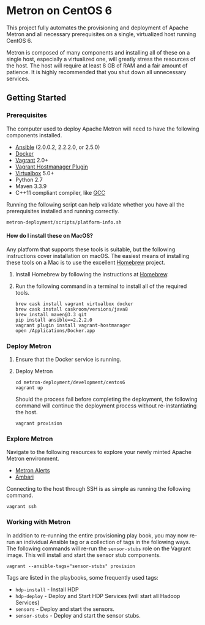 <!--
Licensed to the Apache Software Foundation (ASF) under one
or more contributor license agreements.  See the NOTICE file
distributed with this work for additional information
regarding copyright ownership.  The ASF licenses this file
to you under the Apache License, Version 2.0 (the
"License"); you may not use this file except in compliance
with the License.  You may obtain a copy of the License at

    http://www.apache.org/licenses/LICENSE-2.0

Unless required by applicable law or agreed to in writing, software
distributed under the License is distributed on an "AS IS" BASIS,
WITHOUT WARRANTIES OR CONDITIONS OF ANY KIND, either express or implied.
See the License for the specific language governing permissions and
limitations under the License.
-->
Metron on CentOS 6
==================

This project fully automates the provisioning and deployment of Apache Metron and all necessary prerequisites on a single, virtualized host running CentOS 6.

Metron is composed of many components and installing all of these on a single host, especially a virtualized one, will greatly stress the resources of the host.   The host will require at least 8 GB of RAM and a fair amount of patience.  It is highly recommended that you shut down all unnecessary services.  

Getting Started
---------------

### Prerequisites

The computer used to deploy Apache Metron will need to have the following components installed.

 - [Ansible](https://github.com/ansible/ansible) (2.0.0.2, 2.2.2.0, or 2.5.0)
 - [Docker](https://www.docker.com/community-edition)
 - [Vagrant](https://www.vagrantup.com) 2.0+
 - [Vagrant Hostmanager Plugin](https://github.com/devopsgroup-io/vagrant-hostmanager)
 - [Virtualbox](https://virtualbox.org) 5.0+
 - Python 2.7
 - Maven 3.3.9
 - C++11 compliant compiler, like [GCC](https://gcc.gnu.org/projects/cxx-status.html#cxx11)

Running the following script can help validate whether you have all the prerequisites installed and running correctly.

  ```
  metron-deployment/scripts/platform-info.sh
  ```

#### How do I install these on MacOS?

Any platform that supports these tools is suitable, but the following instructions cover installation on macOS.  The easiest means of installing these tools on a Mac is to use the excellent [Homebrew](http://brew.sh/) project.

1. Install Homebrew by following the instructions at [Homebrew](http://brew.sh/).

1. Run the following command in a terminal to install all of the required tools.

    ```  
    brew cask install vagrant virtualbox docker
    brew cask install caskroom/versions/java8
    brew install maven@3.3 git
    pip install ansible==2.2.2.0
    vagrant plugin install vagrant-hostmanager
    open /Applications/Docker.app
    ```

### Deploy Metron

1. Ensure that the Docker service is running.

1. Deploy Metron

    ```
    cd metron-deployment/development/centos6
    vagrant up
    ```

    Should the process fail before completing the deployment, the following command will continue the deployment process without re-instantiating the host.

    ```
    vagrant provision
    ```

### Explore Metron

Navigate to the following resources to explore your newly minted Apache Metron environment.

* [Metron Alerts](http://node1:4201)
* [Ambari](http://node1:8080)

Connecting to the host through SSH is as simple as running the following command.
```
vagrant ssh
```

### Working with Metron

In addition to re-running the entire provisioning play book, you may now re-run an individual Ansible tag or a collection of tags in the following ways.  The following commands will re-run the `sensor-stubs` role on the Vagrant image. This will install and start the sensor stub components.

```
vagrant --ansible-tags="sensor-stubs" provision
```

Tags are listed in the playbooks, some frequently used tags:
+ `hdp-install` - Install HDP
+ `hdp-deploy` - Deploy and Start HDP Services (will start all Hadoop Services)
+ `sensors` - Deploy and start the sensors.
+ `sensor-stubs` - Deploy and start the sensor stubs.
